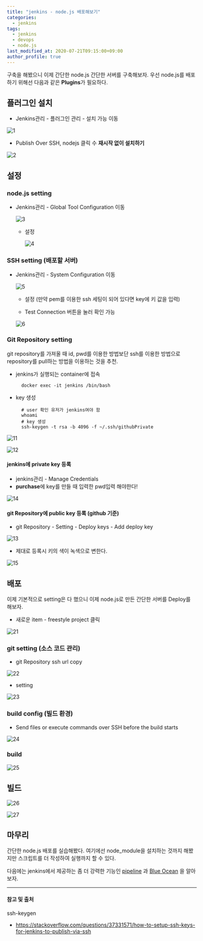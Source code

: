 ```yaml
---
title: "jenkins - node.js 배포해보기"
categories: 
  - jenkins
tags:
  - jenkins
  - devops
  - node.js
last_modified_at: 2020-07-21T09:15:00+09:00
author_profile: true
---
```

구축을 해봤으니 이제 간단한 node.js 간단한 서버를 구축해보자.
우선 node.js를 배포하기 위해선 다음과 같은 **Plugins**가 필요하다.

## 플러그인 설치 
- Jenkins관리 - 플러그인 관리 - 설치 가능 이동

![1](/assets/img/posts/jenkins/nodejs/1.png)

- Publish Over SSH, nodejs 클릭 수 **재시작 없이 설치하기**

![2](/assets/img/posts/jenkins/nodejs/2.png)

## 설정

### node.js setting

- Jenkins관리 - Global Tool Configuration 이동

    ![3](/assets/img/posts/jenkins/nodejs/3.png)

  - 설정

    ![4](/assets/img/posts/jenkins/nodejs/4.png)

### SSH setting (배포할 서버)    

- Jenkins관리 - System Configuration 이동

    ![5](/assets/img/posts/jenkins/nodejs/5.png)

    - 설정 (만약 pem를 이용한 ssh 세팅이 되어 있다면 key에 키 값을 입력)

    - Test Connection 버튼을 눌러 확인 가능

    ![6](/assets/img/posts/jenkins/nodejs/6.png)

### Git Repository setting

git repository를 가져올 때 id, pwd를 이용한 방법보단 ssh를 이용한 방법으로 repository를 pull하는 방법을 이용하는 것을 추천.

- jenkins가 실행되는 container에 접속
    
        docker exec -it jenkins /bin/bash

- key 생성

        # user 확인 유저가 jenkins여야 함
        whoami 
        # key 생성
        ssh-keygen -t rsa -b 4096 -f ~/.ssh/githubPrivate

![11](/assets/img/posts/jenkins/nodejs/11.png)

![12](/assets/img/posts/jenkins/nodejs/12.png)        


#### jenkins에 private key 등록

- jenkins관리 - Manage Credentials
- **purchase**에 key를 만들 때 입력한 pwd입력 해야한다!

![14](/assets/img/posts/jenkins/nodejs/14.png)

#### git Repository에 public key 등록 (github 기준)

- git Repository - Setting - Deploy keys - Add deploy key
 
![13](/assets/img/posts/jenkins/nodejs/13.png)

- 제대로 등록시 키의 색이 녹색으로 변한다.

![15](/assets/img/posts/jenkins/nodejs/15.png) 

## 배포
이제 기본적으로 setting은 다 했으니 이제 node.js로 만든 간단한 서버를 Deploy를 해보자.

- 새로운 item - freestyle project 클릭

![21](/assets/img/posts/jenkins/nodejs/21.png)


### git setting (소스 코드 관리)

- git Repository ssh url copy

![22](/assets/img/posts/jenkins/nodejs/22.png)

- setting

![23](/assets/img/posts/jenkins/nodejs/23.png)


### build config (빌드 환경)

- Send files or execute commands over SSH before the build starts

![24](/assets/img/posts/jenkins/nodejs/24.png)

### build

![25](/assets/img/posts/jenkins/nodejs/25.png)


## 빌드

![26](/assets/img/posts/jenkins/nodejs/26.png)

![27](/assets/img/posts/jenkins/nodejs/27.png)



## 마무리

간단한 node.js 배포를 실습해봤다.
여기에선 node_module을 설치하는 것까지 해봤지만 스크립트를 더 작성하여 실행까지 할 수 있다.

다음에는 jenkins에서 제공하는 좀 더 강력한 기능인 [pipeline](https://www.jenkins.io/doc/book/pipeline/) 과 [Blue Ocean](https://www.jenkins.io/doc/book/blueocean/) 을 알아보자.






---
#### 참고 및 출처

ssh-keygen
- https://stackoverflow.com/questions/37331571/how-to-setup-ssh-keys-for-jenkins-to-publish-via-ssh